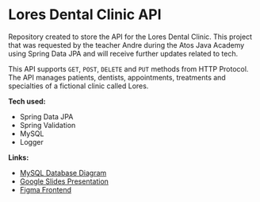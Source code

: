 # Lores Dental Clinic API
Repository created to store the API for the Lores Dental Clinic. This project that was requested by the teacher Andre during the Atos Java Academy using Spring Data JPA
and will receive further updates related to tech.

This API supports <code>GET</code>, <code>POST</code>, <code>DELETE</code> and <code>PUT</code> methods from HTTP Protocol. The API manages patients, dentists, appointments, treatments and specialties of a fictional clinic called Lores.

<b>Tech used:</b>
<ul>
<li>Spring Data JPA</li>
<li>Spring Validation</li>
<li>MySQL</li>
<li>Logger</li></ul>

<b>Links:</b>
<ul>
<li>
<a href="https://drive.google.com/file/d/1dhDSyK5W72HLbJGhAsxQ3gSPgVpraLtO/view?usp=sharing">MySQL Database Diagram</a>
</li>
<li>
<a href="https://drive.google.com/file/d/12kylnNFRyILYy39qLXna_biyDcEnKy1W/view?usp=sharing">Google Slides Presentation</a>
</li>
<li>
<a href="https://www.figma.com/file/knJQ6cFE0HcxCKWGURPIEr/Lores?node-id=0%3A1&t=NXqI9WkSxPoOro39-1">Figma Frontend</a>
</li>
</ul>


